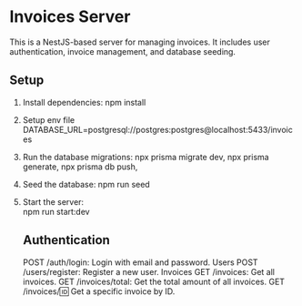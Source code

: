 # Invoices Server

This is a NestJS-based server for managing invoices. It includes user authentication, invoice management, and database seeding.

## Setup

1. Install dependencies:
   npm install

2. Setup env file
   DATABASE_URL=postgresql://postgres:postgres@localhost:5433/invoices

3. Run the database migrations:
   npx prisma migrate dev,
   npx prisma generate,
   npx prisma db push,


5. Seed the database:
   npm run seed

6. Start the server:  
    npm run start:dev

   ## Authentication

   POST /auth/login: Login with email and password.
   Users
   POST /users/register: Register a new user.
   Invoices
   GET /invoices: Get all invoices.
   GET /invoices/total: Get the total amount of all invoices.
   GET /invoices/:id: Get a specific invoice by ID.
